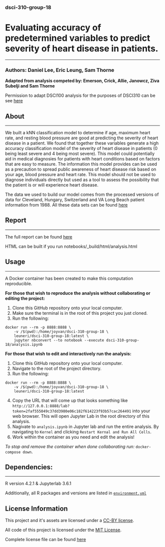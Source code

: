 ### dsci-310-group-18

# Evaluating accuracy of predetermined variables to predict severity of heart disease in patients.
---

### Authors: Daniel Lee, Eric Leung, Sam Thorne

**Adapted from analysis competed by: Emerson, Crick, Allie, Janowcz, Ziva Subelji and Sam Thorne**

Permission to adapt DSCI100 analysis for the purposes of DSCI310 can be see [here](PERMISSIONS/analysis-permission.jpeg)

## About
---

We built a kNN classification model to determine if age, maximum heart rate, and resting blood pressure are good at predicting the severity of heart disease in a patient. We found that together these variables generate a high accuracy classification model of the severity of heart disease in patients (0 being least severe and 4 being most severe). This model could potentially aid in medical diagnosies for patients with heart conditions based on factors that are easy to measure. The information this model provides can be used as a precaution to spread public awareness of heart disease risk based on your age, blood pressure and heart rate. This model should not be used to diagnose individuals directly but used as a tool to assess the possibility that the patient is or will experience heart disease. 

The data we used to build our model comes from the processed versions of data for Cleveland, Hungary, Switzerland and VA Long Beach patient information from 1988. All these data sets can be found [here](https://archive.ics.uci.edu/ml/datasets/Heart+Disease)

## Report

---

The full report can be found [here](analysis.ipynb)

HTML can be built if you run notebooks/_build/html/analysis.html

## Usage

---

A Docker container has been created to make this computation reproducible. 

**For those that wish to reproduce the analysis without collaborating or editing the project:**
1. Clone this GitHub repository onto your local computer.
2. Make sure the terminal is in the root of this project you just cloned.
3. Run the following:

```
docker run --rm -p 8888:8888 \
    -v /$(pwd):/home/joyvan/dsci-310-group-18 \
    leuneri/dsci-310-group-18:latest \
    jupyter nbconvert --to notebook --execute dsci-310-group-18/analysis.ipynb
```

**For those that wish to edit and interactively run the analysis:**
1. Clone this GitHub repository onto your local computer. 
2. Navigate to the root of the project directory.
3. Run the following:
```
docker run --rm -p 8888:8888 \
    -v /$(pwd):/home/joyvan/dsci-310-group-18 \
    leuneri/dsci-310-group-18:latest
```
4. Copy the URL that will come up that looks something like `http://127.0.0.1:8888/lab?token=2faf555049c37dd3980e06c182f614223f93b57cac264491` into your web browser. This will open Jupyter Lab in the root directory of this analysis. 
5. Nagivate to `analysis.ipynb` in Jupyter lab and run the entire analysis. By navigating to `Kernel` and clicking `Restart Kernal and Run All Cells`. 
6. Work within the container as you need and edit the analysis!

*To stop and remove the container when done collaborating run:* `docker-compose down`. 

## Dependencies:
---
R version 4.2.1 & Jupyterlab 3.6.1

Additionally, all R packages and versions are listed in [`environment.yml`](environment.yml)

## License Information

This project and it's assets are licensed under a [CC-BY license](https://creativecommons.org/licenses/by-nc-nd/4.0/legalcode).

All code of this project is licensed under the [MIT License](https://opensource.org/license/mit/).

Complete license file can be found [here](LICENSE.md)
